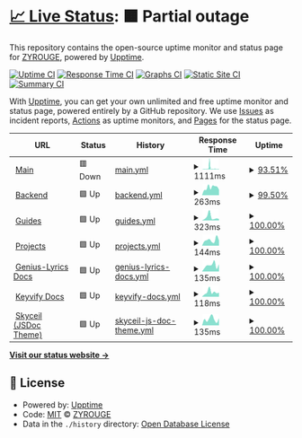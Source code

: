 # [📈 Live Status](https://status.zyrouge.gq): <!--live status--> **🟧 Partial outage**

This repository contains the open-source uptime monitor and status page for [ZYROUGE](https://zyrouge.gq), powered by [Upptime](https://github.com/upptime/upptime).

[![Uptime CI](https://github.com/zyrouge/status.zyrouge.gq/workflows/Uptime%20CI/badge.svg)](https://github.com/upptime/upptime/actions?query=workflow%3A%22Uptime+CI%22)
[![Response Time CI](https://github.com/zyrouge/status.zyrouge.gq/workflows/Response%20Time%20CI/badge.svg)](https://github.com/upptime/upptime/actions?query=workflow%3A%22Response+Time+CI%22)
[![Graphs CI](https://github.com/zyrouge/status.zyrouge.gq/workflows/Graphs%20CI/badge.svg)](https://github.com/upptime/upptime/actions?query=workflow%3A%22Graphs+CI%22)
[![Static Site CI](https://github.com/zyrouge/status.zyrouge.gq/workflows/Static%20Site%20CI/badge.svg)](https://github.com/upptime/upptime/actions?query=workflow%3A%22Static+Site+CI%22)
[![Summary CI](https://github.com/zyrouge/status.zyrouge.gq/workflows/Summary%20CI/badge.svg)](https://github.com/upptime/upptime/actions?query=workflow%3A%22Summary+CI%22)

With [Upptime](https://upptime.js.org), you can get your own unlimited and free uptime monitor and status page, powered entirely by a GitHub repository. We use [Issues](https://github.com/zyrouge/status.zyrouge.gq/issues) as incident reports, [Actions](https://github.com/zyrouge/status.zyrouge.gq/actions) as uptime monitors, and [Pages](https://status.zyrouge.gq) for the status page.

<!--start: status pages-->
<!-- This summary is generated by Upptime (https://github.com/upptime/upptime) -->
<!-- Do not edit this manually, your changes will be overwritten -->
<!-- prettier-ignore -->
| URL | Status | History | Response Time | Uptime |
| --- | ------ | ------- | ------------- | ------ |
| <img alt="" src="https://favicons.githubusercontent.com/zyrouge.gq" height="13"> [Main](https://zyrouge.gq) | 🟥 Down | [main.yml](https://github.com/zyrouge/status.zyrouge.gq/commits/HEAD/history/main.yml) | <details><summary><img alt="Response time graph" src="./graphs/main/response-time-week.png" height="20"> 1111ms</summary><br><a href="https://status.zyrouge.gq/history/main"><img alt="Response time 836" src="https://img.shields.io/endpoint?url=https%3A%2F%2Fraw.githubusercontent.com%2Fzyrouge%2Fstatus.zyrouge.gq%2FHEAD%2Fapi%2Fmain%2Fresponse-time.json"></a><br><a href="https://status.zyrouge.gq/history/main"><img alt="24-hour response time 1352" src="https://img.shields.io/endpoint?url=https%3A%2F%2Fraw.githubusercontent.com%2Fzyrouge%2Fstatus.zyrouge.gq%2FHEAD%2Fapi%2Fmain%2Fresponse-time-day.json"></a><br><a href="https://status.zyrouge.gq/history/main"><img alt="7-day response time 1111" src="https://img.shields.io/endpoint?url=https%3A%2F%2Fraw.githubusercontent.com%2Fzyrouge%2Fstatus.zyrouge.gq%2FHEAD%2Fapi%2Fmain%2Fresponse-time-week.json"></a><br><a href="https://status.zyrouge.gq/history/main"><img alt="30-day response time 836" src="https://img.shields.io/endpoint?url=https%3A%2F%2Fraw.githubusercontent.com%2Fzyrouge%2Fstatus.zyrouge.gq%2FHEAD%2Fapi%2Fmain%2Fresponse-time-month.json"></a><br><a href="https://status.zyrouge.gq/history/main"><img alt="1-year response time 836" src="https://img.shields.io/endpoint?url=https%3A%2F%2Fraw.githubusercontent.com%2Fzyrouge%2Fstatus.zyrouge.gq%2FHEAD%2Fapi%2Fmain%2Fresponse-time-year.json"></a></details> | <details><summary><a href="https://status.zyrouge.gq/history/main">93.51%</a></summary><a href="https://status.zyrouge.gq/history/main"><img alt="All-time uptime 97.85%" src="https://img.shields.io/endpoint?url=https%3A%2F%2Fraw.githubusercontent.com%2Fzyrouge%2Fstatus.zyrouge.gq%2FHEAD%2Fapi%2Fmain%2Fuptime.json"></a><br><a href="https://status.zyrouge.gq/history/main"><img alt="24-hour uptime 54.55%" src="https://img.shields.io/endpoint?url=https%3A%2F%2Fraw.githubusercontent.com%2Fzyrouge%2Fstatus.zyrouge.gq%2FHEAD%2Fapi%2Fmain%2Fuptime-day.json"></a><br><a href="https://status.zyrouge.gq/history/main"><img alt="7-day uptime 93.51%" src="https://img.shields.io/endpoint?url=https%3A%2F%2Fraw.githubusercontent.com%2Fzyrouge%2Fstatus.zyrouge.gq%2FHEAD%2Fapi%2Fmain%2Fuptime-week.json"></a><br><a href="https://status.zyrouge.gq/history/main"><img alt="30-day uptime 97.85%" src="https://img.shields.io/endpoint?url=https%3A%2F%2Fraw.githubusercontent.com%2Fzyrouge%2Fstatus.zyrouge.gq%2FHEAD%2Fapi%2Fmain%2Fuptime-month.json"></a><br><a href="https://status.zyrouge.gq/history/main"><img alt="1-year uptime 97.85%" src="https://img.shields.io/endpoint?url=https%3A%2F%2Fraw.githubusercontent.com%2Fzyrouge%2Fstatus.zyrouge.gq%2FHEAD%2Fapi%2Fmain%2Fuptime-year.json"></a></details>
| <img alt="" src="https://favicons.githubusercontent.com/server.zyrouge.gq" height="13"> [Backend](https://server.zyrouge.gq/ping) | 🟩 Up | [backend.yml](https://github.com/zyrouge/status.zyrouge.gq/commits/HEAD/history/backend.yml) | <details><summary><img alt="Response time graph" src="./graphs/backend/response-time-week.png" height="20"> 263ms</summary><br><a href="https://status.zyrouge.gq/history/backend"><img alt="Response time 353" src="https://img.shields.io/endpoint?url=https%3A%2F%2Fraw.githubusercontent.com%2Fzyrouge%2Fstatus.zyrouge.gq%2FHEAD%2Fapi%2Fbackend%2Fresponse-time.json"></a><br><a href="https://status.zyrouge.gq/history/backend"><img alt="24-hour response time 193" src="https://img.shields.io/endpoint?url=https%3A%2F%2Fraw.githubusercontent.com%2Fzyrouge%2Fstatus.zyrouge.gq%2FHEAD%2Fapi%2Fbackend%2Fresponse-time-day.json"></a><br><a href="https://status.zyrouge.gq/history/backend"><img alt="7-day response time 263" src="https://img.shields.io/endpoint?url=https%3A%2F%2Fraw.githubusercontent.com%2Fzyrouge%2Fstatus.zyrouge.gq%2FHEAD%2Fapi%2Fbackend%2Fresponse-time-week.json"></a><br><a href="https://status.zyrouge.gq/history/backend"><img alt="30-day response time 353" src="https://img.shields.io/endpoint?url=https%3A%2F%2Fraw.githubusercontent.com%2Fzyrouge%2Fstatus.zyrouge.gq%2FHEAD%2Fapi%2Fbackend%2Fresponse-time-month.json"></a><br><a href="https://status.zyrouge.gq/history/backend"><img alt="1-year response time 353" src="https://img.shields.io/endpoint?url=https%3A%2F%2Fraw.githubusercontent.com%2Fzyrouge%2Fstatus.zyrouge.gq%2FHEAD%2Fapi%2Fbackend%2Fresponse-time-year.json"></a></details> | <details><summary><a href="https://status.zyrouge.gq/history/backend">99.50%</a></summary><a href="https://status.zyrouge.gq/history/backend"><img alt="All-time uptime 99.76%" src="https://img.shields.io/endpoint?url=https%3A%2F%2Fraw.githubusercontent.com%2Fzyrouge%2Fstatus.zyrouge.gq%2FHEAD%2Fapi%2Fbackend%2Fuptime.json"></a><br><a href="https://status.zyrouge.gq/history/backend"><img alt="24-hour uptime 100.00%" src="https://img.shields.io/endpoint?url=https%3A%2F%2Fraw.githubusercontent.com%2Fzyrouge%2Fstatus.zyrouge.gq%2FHEAD%2Fapi%2Fbackend%2Fuptime-day.json"></a><br><a href="https://status.zyrouge.gq/history/backend"><img alt="7-day uptime 99.50%" src="https://img.shields.io/endpoint?url=https%3A%2F%2Fraw.githubusercontent.com%2Fzyrouge%2Fstatus.zyrouge.gq%2FHEAD%2Fapi%2Fbackend%2Fuptime-week.json"></a><br><a href="https://status.zyrouge.gq/history/backend"><img alt="30-day uptime 99.76%" src="https://img.shields.io/endpoint?url=https%3A%2F%2Fraw.githubusercontent.com%2Fzyrouge%2Fstatus.zyrouge.gq%2FHEAD%2Fapi%2Fbackend%2Fuptime-month.json"></a><br><a href="https://status.zyrouge.gq/history/backend"><img alt="1-year uptime 99.76%" src="https://img.shields.io/endpoint?url=https%3A%2F%2Fraw.githubusercontent.com%2Fzyrouge%2Fstatus.zyrouge.gq%2FHEAD%2Fapi%2Fbackend%2Fuptime-year.json"></a></details>
| <img alt="" src="https://favicons.githubusercontent.com/guides.zyrouge.gq" height="13"> [Guides](https://guides.zyrouge.gq) | 🟩 Up | [guides.yml](https://github.com/zyrouge/status.zyrouge.gq/commits/HEAD/history/guides.yml) | <details><summary><img alt="Response time graph" src="./graphs/guides/response-time-week.png" height="20"> 323ms</summary><br><a href="https://status.zyrouge.gq/history/guides"><img alt="Response time 300" src="https://img.shields.io/endpoint?url=https%3A%2F%2Fraw.githubusercontent.com%2Fzyrouge%2Fstatus.zyrouge.gq%2FHEAD%2Fapi%2Fguides%2Fresponse-time.json"></a><br><a href="https://status.zyrouge.gq/history/guides"><img alt="24-hour response time 147" src="https://img.shields.io/endpoint?url=https%3A%2F%2Fraw.githubusercontent.com%2Fzyrouge%2Fstatus.zyrouge.gq%2FHEAD%2Fapi%2Fguides%2Fresponse-time-day.json"></a><br><a href="https://status.zyrouge.gq/history/guides"><img alt="7-day response time 323" src="https://img.shields.io/endpoint?url=https%3A%2F%2Fraw.githubusercontent.com%2Fzyrouge%2Fstatus.zyrouge.gq%2FHEAD%2Fapi%2Fguides%2Fresponse-time-week.json"></a><br><a href="https://status.zyrouge.gq/history/guides"><img alt="30-day response time 300" src="https://img.shields.io/endpoint?url=https%3A%2F%2Fraw.githubusercontent.com%2Fzyrouge%2Fstatus.zyrouge.gq%2FHEAD%2Fapi%2Fguides%2Fresponse-time-month.json"></a><br><a href="https://status.zyrouge.gq/history/guides"><img alt="1-year response time 300" src="https://img.shields.io/endpoint?url=https%3A%2F%2Fraw.githubusercontent.com%2Fzyrouge%2Fstatus.zyrouge.gq%2FHEAD%2Fapi%2Fguides%2Fresponse-time-year.json"></a></details> | <details><summary><a href="https://status.zyrouge.gq/history/guides">100.00%</a></summary><a href="https://status.zyrouge.gq/history/guides"><img alt="All-time uptime 100.00%" src="https://img.shields.io/endpoint?url=https%3A%2F%2Fraw.githubusercontent.com%2Fzyrouge%2Fstatus.zyrouge.gq%2FHEAD%2Fapi%2Fguides%2Fuptime.json"></a><br><a href="https://status.zyrouge.gq/history/guides"><img alt="24-hour uptime 100.00%" src="https://img.shields.io/endpoint?url=https%3A%2F%2Fraw.githubusercontent.com%2Fzyrouge%2Fstatus.zyrouge.gq%2FHEAD%2Fapi%2Fguides%2Fuptime-day.json"></a><br><a href="https://status.zyrouge.gq/history/guides"><img alt="7-day uptime 100.00%" src="https://img.shields.io/endpoint?url=https%3A%2F%2Fraw.githubusercontent.com%2Fzyrouge%2Fstatus.zyrouge.gq%2FHEAD%2Fapi%2Fguides%2Fuptime-week.json"></a><br><a href="https://status.zyrouge.gq/history/guides"><img alt="30-day uptime 100.00%" src="https://img.shields.io/endpoint?url=https%3A%2F%2Fraw.githubusercontent.com%2Fzyrouge%2Fstatus.zyrouge.gq%2FHEAD%2Fapi%2Fguides%2Fuptime-month.json"></a><br><a href="https://status.zyrouge.gq/history/guides"><img alt="1-year uptime 100.00%" src="https://img.shields.io/endpoint?url=https%3A%2F%2Fraw.githubusercontent.com%2Fzyrouge%2Fstatus.zyrouge.gq%2FHEAD%2Fapi%2Fguides%2Fuptime-year.json"></a></details>
| <img alt="" src="https://favicons.githubusercontent.com/projects.zyrouge.gq" height="13"> [Projects](https://projects.zyrouge.gq) | 🟩 Up | [projects.yml](https://github.com/zyrouge/status.zyrouge.gq/commits/HEAD/history/projects.yml) | <details><summary><img alt="Response time graph" src="./graphs/projects/response-time-week.png" height="20"> 144ms</summary><br><a href="https://status.zyrouge.gq/history/projects"><img alt="Response time 196" src="https://img.shields.io/endpoint?url=https%3A%2F%2Fraw.githubusercontent.com%2Fzyrouge%2Fstatus.zyrouge.gq%2FHEAD%2Fapi%2Fprojects%2Fresponse-time.json"></a><br><a href="https://status.zyrouge.gq/history/projects"><img alt="24-hour response time 136" src="https://img.shields.io/endpoint?url=https%3A%2F%2Fraw.githubusercontent.com%2Fzyrouge%2Fstatus.zyrouge.gq%2FHEAD%2Fapi%2Fprojects%2Fresponse-time-day.json"></a><br><a href="https://status.zyrouge.gq/history/projects"><img alt="7-day response time 144" src="https://img.shields.io/endpoint?url=https%3A%2F%2Fraw.githubusercontent.com%2Fzyrouge%2Fstatus.zyrouge.gq%2FHEAD%2Fapi%2Fprojects%2Fresponse-time-week.json"></a><br><a href="https://status.zyrouge.gq/history/projects"><img alt="30-day response time 196" src="https://img.shields.io/endpoint?url=https%3A%2F%2Fraw.githubusercontent.com%2Fzyrouge%2Fstatus.zyrouge.gq%2FHEAD%2Fapi%2Fprojects%2Fresponse-time-month.json"></a><br><a href="https://status.zyrouge.gq/history/projects"><img alt="1-year response time 196" src="https://img.shields.io/endpoint?url=https%3A%2F%2Fraw.githubusercontent.com%2Fzyrouge%2Fstatus.zyrouge.gq%2FHEAD%2Fapi%2Fprojects%2Fresponse-time-year.json"></a></details> | <details><summary><a href="https://status.zyrouge.gq/history/projects">100.00%</a></summary><a href="https://status.zyrouge.gq/history/projects"><img alt="All-time uptime 100.00%" src="https://img.shields.io/endpoint?url=https%3A%2F%2Fraw.githubusercontent.com%2Fzyrouge%2Fstatus.zyrouge.gq%2FHEAD%2Fapi%2Fprojects%2Fuptime.json"></a><br><a href="https://status.zyrouge.gq/history/projects"><img alt="24-hour uptime 100.00%" src="https://img.shields.io/endpoint?url=https%3A%2F%2Fraw.githubusercontent.com%2Fzyrouge%2Fstatus.zyrouge.gq%2FHEAD%2Fapi%2Fprojects%2Fuptime-day.json"></a><br><a href="https://status.zyrouge.gq/history/projects"><img alt="7-day uptime 100.00%" src="https://img.shields.io/endpoint?url=https%3A%2F%2Fraw.githubusercontent.com%2Fzyrouge%2Fstatus.zyrouge.gq%2FHEAD%2Fapi%2Fprojects%2Fuptime-week.json"></a><br><a href="https://status.zyrouge.gq/history/projects"><img alt="30-day uptime 100.00%" src="https://img.shields.io/endpoint?url=https%3A%2F%2Fraw.githubusercontent.com%2Fzyrouge%2Fstatus.zyrouge.gq%2FHEAD%2Fapi%2Fprojects%2Fuptime-month.json"></a><br><a href="https://status.zyrouge.gq/history/projects"><img alt="1-year uptime 100.00%" src="https://img.shields.io/endpoint?url=https%3A%2F%2Fraw.githubusercontent.com%2Fzyrouge%2Fstatus.zyrouge.gq%2FHEAD%2Fapi%2Fprojects%2Fuptime-year.json"></a></details>
| <img alt="" src="https://favicons.githubusercontent.com/genius-lyrics.zyrouge.gq" height="13"> [Genius-Lyrics Docs](https://genius-lyrics.zyrouge.gq) | 🟩 Up | [genius-lyrics-docs.yml](https://github.com/zyrouge/status.zyrouge.gq/commits/HEAD/history/genius-lyrics-docs.yml) | <details><summary><img alt="Response time graph" src="./graphs/genius-lyrics-docs/response-time-week.png" height="20"> 135ms</summary><br><a href="https://status.zyrouge.gq/history/genius-lyrics-docs"><img alt="Response time 223" src="https://img.shields.io/endpoint?url=https%3A%2F%2Fraw.githubusercontent.com%2Fzyrouge%2Fstatus.zyrouge.gq%2FHEAD%2Fapi%2Fgenius-lyrics-docs%2Fresponse-time.json"></a><br><a href="https://status.zyrouge.gq/history/genius-lyrics-docs"><img alt="24-hour response time 155" src="https://img.shields.io/endpoint?url=https%3A%2F%2Fraw.githubusercontent.com%2Fzyrouge%2Fstatus.zyrouge.gq%2FHEAD%2Fapi%2Fgenius-lyrics-docs%2Fresponse-time-day.json"></a><br><a href="https://status.zyrouge.gq/history/genius-lyrics-docs"><img alt="7-day response time 135" src="https://img.shields.io/endpoint?url=https%3A%2F%2Fraw.githubusercontent.com%2Fzyrouge%2Fstatus.zyrouge.gq%2FHEAD%2Fapi%2Fgenius-lyrics-docs%2Fresponse-time-week.json"></a><br><a href="https://status.zyrouge.gq/history/genius-lyrics-docs"><img alt="30-day response time 223" src="https://img.shields.io/endpoint?url=https%3A%2F%2Fraw.githubusercontent.com%2Fzyrouge%2Fstatus.zyrouge.gq%2FHEAD%2Fapi%2Fgenius-lyrics-docs%2Fresponse-time-month.json"></a><br><a href="https://status.zyrouge.gq/history/genius-lyrics-docs"><img alt="1-year response time 223" src="https://img.shields.io/endpoint?url=https%3A%2F%2Fraw.githubusercontent.com%2Fzyrouge%2Fstatus.zyrouge.gq%2FHEAD%2Fapi%2Fgenius-lyrics-docs%2Fresponse-time-year.json"></a></details> | <details><summary><a href="https://status.zyrouge.gq/history/genius-lyrics-docs">100.00%</a></summary><a href="https://status.zyrouge.gq/history/genius-lyrics-docs"><img alt="All-time uptime 100.00%" src="https://img.shields.io/endpoint?url=https%3A%2F%2Fraw.githubusercontent.com%2Fzyrouge%2Fstatus.zyrouge.gq%2FHEAD%2Fapi%2Fgenius-lyrics-docs%2Fuptime.json"></a><br><a href="https://status.zyrouge.gq/history/genius-lyrics-docs"><img alt="24-hour uptime 100.00%" src="https://img.shields.io/endpoint?url=https%3A%2F%2Fraw.githubusercontent.com%2Fzyrouge%2Fstatus.zyrouge.gq%2FHEAD%2Fapi%2Fgenius-lyrics-docs%2Fuptime-day.json"></a><br><a href="https://status.zyrouge.gq/history/genius-lyrics-docs"><img alt="7-day uptime 100.00%" src="https://img.shields.io/endpoint?url=https%3A%2F%2Fraw.githubusercontent.com%2Fzyrouge%2Fstatus.zyrouge.gq%2FHEAD%2Fapi%2Fgenius-lyrics-docs%2Fuptime-week.json"></a><br><a href="https://status.zyrouge.gq/history/genius-lyrics-docs"><img alt="30-day uptime 100.00%" src="https://img.shields.io/endpoint?url=https%3A%2F%2Fraw.githubusercontent.com%2Fzyrouge%2Fstatus.zyrouge.gq%2FHEAD%2Fapi%2Fgenius-lyrics-docs%2Fuptime-month.json"></a><br><a href="https://status.zyrouge.gq/history/genius-lyrics-docs"><img alt="1-year uptime 100.00%" src="https://img.shields.io/endpoint?url=https%3A%2F%2Fraw.githubusercontent.com%2Fzyrouge%2Fstatus.zyrouge.gq%2FHEAD%2Fapi%2Fgenius-lyrics-docs%2Fuptime-year.json"></a></details>
| <img alt="" src="https://favicons.githubusercontent.com/keyvify.js.org" height="13"> [Keyvify Docs](https://keyvify.js.org) | 🟩 Up | [keyvify-docs.yml](https://github.com/zyrouge/status.zyrouge.gq/commits/HEAD/history/keyvify-docs.yml) | <details><summary><img alt="Response time graph" src="./graphs/keyvify-docs/response-time-week.png" height="20"> 118ms</summary><br><a href="https://status.zyrouge.gq/history/keyvify-docs"><img alt="Response time 138" src="https://img.shields.io/endpoint?url=https%3A%2F%2Fraw.githubusercontent.com%2Fzyrouge%2Fstatus.zyrouge.gq%2FHEAD%2Fapi%2Fkeyvify-docs%2Fresponse-time.json"></a><br><a href="https://status.zyrouge.gq/history/keyvify-docs"><img alt="24-hour response time 106" src="https://img.shields.io/endpoint?url=https%3A%2F%2Fraw.githubusercontent.com%2Fzyrouge%2Fstatus.zyrouge.gq%2FHEAD%2Fapi%2Fkeyvify-docs%2Fresponse-time-day.json"></a><br><a href="https://status.zyrouge.gq/history/keyvify-docs"><img alt="7-day response time 118" src="https://img.shields.io/endpoint?url=https%3A%2F%2Fraw.githubusercontent.com%2Fzyrouge%2Fstatus.zyrouge.gq%2FHEAD%2Fapi%2Fkeyvify-docs%2Fresponse-time-week.json"></a><br><a href="https://status.zyrouge.gq/history/keyvify-docs"><img alt="30-day response time 138" src="https://img.shields.io/endpoint?url=https%3A%2F%2Fraw.githubusercontent.com%2Fzyrouge%2Fstatus.zyrouge.gq%2FHEAD%2Fapi%2Fkeyvify-docs%2Fresponse-time-month.json"></a><br><a href="https://status.zyrouge.gq/history/keyvify-docs"><img alt="1-year response time 138" src="https://img.shields.io/endpoint?url=https%3A%2F%2Fraw.githubusercontent.com%2Fzyrouge%2Fstatus.zyrouge.gq%2FHEAD%2Fapi%2Fkeyvify-docs%2Fresponse-time-year.json"></a></details> | <details><summary><a href="https://status.zyrouge.gq/history/keyvify-docs">100.00%</a></summary><a href="https://status.zyrouge.gq/history/keyvify-docs"><img alt="All-time uptime 100.00%" src="https://img.shields.io/endpoint?url=https%3A%2F%2Fraw.githubusercontent.com%2Fzyrouge%2Fstatus.zyrouge.gq%2FHEAD%2Fapi%2Fkeyvify-docs%2Fuptime.json"></a><br><a href="https://status.zyrouge.gq/history/keyvify-docs"><img alt="24-hour uptime 100.00%" src="https://img.shields.io/endpoint?url=https%3A%2F%2Fraw.githubusercontent.com%2Fzyrouge%2Fstatus.zyrouge.gq%2FHEAD%2Fapi%2Fkeyvify-docs%2Fuptime-day.json"></a><br><a href="https://status.zyrouge.gq/history/keyvify-docs"><img alt="7-day uptime 100.00%" src="https://img.shields.io/endpoint?url=https%3A%2F%2Fraw.githubusercontent.com%2Fzyrouge%2Fstatus.zyrouge.gq%2FHEAD%2Fapi%2Fkeyvify-docs%2Fuptime-week.json"></a><br><a href="https://status.zyrouge.gq/history/keyvify-docs"><img alt="30-day uptime 100.00%" src="https://img.shields.io/endpoint?url=https%3A%2F%2Fraw.githubusercontent.com%2Fzyrouge%2Fstatus.zyrouge.gq%2FHEAD%2Fapi%2Fkeyvify-docs%2Fuptime-month.json"></a><br><a href="https://status.zyrouge.gq/history/keyvify-docs"><img alt="1-year uptime 100.00%" src="https://img.shields.io/endpoint?url=https%3A%2F%2Fraw.githubusercontent.com%2Fzyrouge%2Fstatus.zyrouge.gq%2FHEAD%2Fapi%2Fkeyvify-docs%2Fuptime-year.json"></a></details>
| <img alt="" src="https://favicons.githubusercontent.com/skyceil.zyrouge.gq" height="13"> [Skyceil (JSDoc Theme)](https://skyceil.zyrouge.gq) | 🟩 Up | [skyceil-js-doc-theme.yml](https://github.com/zyrouge/status.zyrouge.gq/commits/HEAD/history/skyceil-js-doc-theme.yml) | <details><summary><img alt="Response time graph" src="./graphs/skyceil-js-doc-theme/response-time-week.png" height="20"> 135ms</summary><br><a href="https://status.zyrouge.gq/history/skyceil-js-doc-theme"><img alt="Response time 192" src="https://img.shields.io/endpoint?url=https%3A%2F%2Fraw.githubusercontent.com%2Fzyrouge%2Fstatus.zyrouge.gq%2FHEAD%2Fapi%2Fskyceil-js-doc-theme%2Fresponse-time.json"></a><br><a href="https://status.zyrouge.gq/history/skyceil-js-doc-theme"><img alt="24-hour response time 152" src="https://img.shields.io/endpoint?url=https%3A%2F%2Fraw.githubusercontent.com%2Fzyrouge%2Fstatus.zyrouge.gq%2FHEAD%2Fapi%2Fskyceil-js-doc-theme%2Fresponse-time-day.json"></a><br><a href="https://status.zyrouge.gq/history/skyceil-js-doc-theme"><img alt="7-day response time 135" src="https://img.shields.io/endpoint?url=https%3A%2F%2Fraw.githubusercontent.com%2Fzyrouge%2Fstatus.zyrouge.gq%2FHEAD%2Fapi%2Fskyceil-js-doc-theme%2Fresponse-time-week.json"></a><br><a href="https://status.zyrouge.gq/history/skyceil-js-doc-theme"><img alt="30-day response time 192" src="https://img.shields.io/endpoint?url=https%3A%2F%2Fraw.githubusercontent.com%2Fzyrouge%2Fstatus.zyrouge.gq%2FHEAD%2Fapi%2Fskyceil-js-doc-theme%2Fresponse-time-month.json"></a><br><a href="https://status.zyrouge.gq/history/skyceil-js-doc-theme"><img alt="1-year response time 192" src="https://img.shields.io/endpoint?url=https%3A%2F%2Fraw.githubusercontent.com%2Fzyrouge%2Fstatus.zyrouge.gq%2FHEAD%2Fapi%2Fskyceil-js-doc-theme%2Fresponse-time-year.json"></a></details> | <details><summary><a href="https://status.zyrouge.gq/history/skyceil-js-doc-theme">100.00%</a></summary><a href="https://status.zyrouge.gq/history/skyceil-js-doc-theme"><img alt="All-time uptime 100.00%" src="https://img.shields.io/endpoint?url=https%3A%2F%2Fraw.githubusercontent.com%2Fzyrouge%2Fstatus.zyrouge.gq%2FHEAD%2Fapi%2Fskyceil-js-doc-theme%2Fuptime.json"></a><br><a href="https://status.zyrouge.gq/history/skyceil-js-doc-theme"><img alt="24-hour uptime 100.00%" src="https://img.shields.io/endpoint?url=https%3A%2F%2Fraw.githubusercontent.com%2Fzyrouge%2Fstatus.zyrouge.gq%2FHEAD%2Fapi%2Fskyceil-js-doc-theme%2Fuptime-day.json"></a><br><a href="https://status.zyrouge.gq/history/skyceil-js-doc-theme"><img alt="7-day uptime 100.00%" src="https://img.shields.io/endpoint?url=https%3A%2F%2Fraw.githubusercontent.com%2Fzyrouge%2Fstatus.zyrouge.gq%2FHEAD%2Fapi%2Fskyceil-js-doc-theme%2Fuptime-week.json"></a><br><a href="https://status.zyrouge.gq/history/skyceil-js-doc-theme"><img alt="30-day uptime 100.00%" src="https://img.shields.io/endpoint?url=https%3A%2F%2Fraw.githubusercontent.com%2Fzyrouge%2Fstatus.zyrouge.gq%2FHEAD%2Fapi%2Fskyceil-js-doc-theme%2Fuptime-month.json"></a><br><a href="https://status.zyrouge.gq/history/skyceil-js-doc-theme"><img alt="1-year uptime 100.00%" src="https://img.shields.io/endpoint?url=https%3A%2F%2Fraw.githubusercontent.com%2Fzyrouge%2Fstatus.zyrouge.gq%2FHEAD%2Fapi%2Fskyceil-js-doc-theme%2Fuptime-year.json"></a></details>

<!--end: status pages-->

[**Visit our status website →**](https://status.zyrouge.gq)

## 📄 License

- Powered by: [Upptime](https://github.com/upptime/upptime)
- Code: [MIT](./LICENSE) © [ZYROUGE](https://zyrouge.gq)
- Data in the `./history` directory: [Open Database License](https://opendatacommons.org/licenses/odbl/1-0/)
